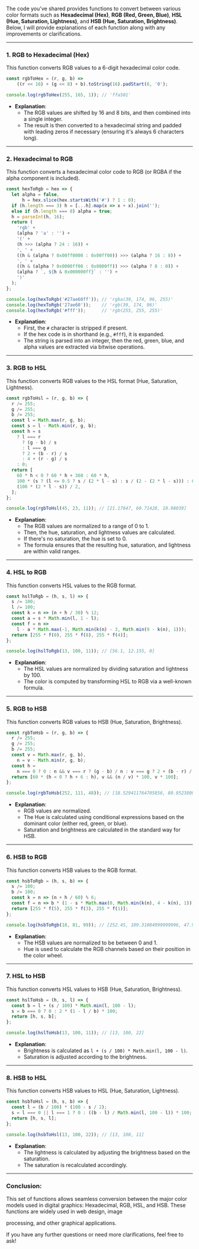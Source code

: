 The code you've shared provides functions to convert between various color formats such as **Hexadecimal (Hex)**, **RGB (Red, Green, Blue)**, **HSL (Hue, Saturation, Lightness)**, and **HSB (Hue, Saturation, Brightness)**. Below, I will provide explanations of each function along with any improvements or clarifications.

---

### 1. **RGB to Hexadecimal (Hex)**

This function converts RGB values to a 6-digit hexadecimal color code.

```javascript
const rgbToHex = (r, g, b) =>
    ((r << 16) + (g << 8) + b).toString(16).padStart(6, '0');

console.log(rgbToHex(255, 165, 1)); // 'ffa501'
```

- **Explanation**: 
  - The RGB values are shifted by 16 and 8 bits, and then combined into a single integer.
  - The result is then converted to a hexadecimal string and padded with leading zeros if necessary (ensuring it's always 6 characters long).

---

### 2. **Hexadecimal to RGB**

This function converts a hexadecimal color code to RGB (or RGBA if the alpha component is included).

```javascript
const hexToRgb = hex => {
  let alpha = false,
      h = hex.slice(hex.startsWith('#') ? 1 : 0);
  if (h.length === 3) h = [...h].map(x => x + x).join('');
  else if (h.length === 8) alpha = true;
  h = parseInt(h, 16);
  return (
    'rgb' +
    (alpha ? 'a' : '') +
    '(' +
    (h >>> (alpha ? 24 : 16)) +
    ', ' +
    ((h & (alpha ? 0x00ff0000 : 0x00ff00)) >>> (alpha ? 16 : 8)) +
    ', ' +
    ((h & (alpha ? 0x0000ff00 : 0x0000ff)) >>> (alpha ? 8 : 0)) +
    (alpha ? `, ${h & 0x000000ff}` : '') +
    ')'
  );
};

console.log(hexToRgb('#27ae60ff')); // 'rgba(39, 174, 96, 255)'
console.log(hexToRgb('27ae60'));    // 'rgb(39, 174, 96)'
console.log(hexToRgb('#fff'));      // 'rgb(255, 255, 255)'
```

- **Explanation**:
  - First, the `#` character is stripped if present.
  - If the hex code is in shorthand (e.g., `#fff`), it is expanded.
  - The string is parsed into an integer, then the red, green, blue, and alpha values are extracted via bitwise operations.

---

### 3. **RGB to HSL**

This function converts RGB values to the HSL format (Hue, Saturation, Lightness).

```javascript
const rgbToHsl = (r, g, b) => {
  r /= 255;
  g /= 255;
  b /= 255;
  const l = Math.max(r, g, b);
  const s = l - Math.min(r, g, b);
  const h = s
    ? l === r
      ? (g - b) / s
      : l === g
      ? 2 + (b - r) / s
      : 4 + (r - g) / s
    : 0;
  return [
    60 * h < 0 ? 60 * h + 360 : 60 * h,
    100 * (s ? (l <= 0.5 ? s / (2 * l - s) : s / (2 - (2 * l - s))) : 0),
    (100 * (2 * l - s)) / 2,
  ];
};

console.log(rgbToHsl(45, 23, 11)); // [21.17647, 60.71428, 10.98039]
```

- **Explanation**:
  - The RGB values are normalized to a range of 0 to 1.
  - Then, the hue, saturation, and lightness values are calculated.
  - If there's no saturation, the hue is set to 0.
  - The formula ensures that the resulting hue, saturation, and lightness are within valid ranges.

---

### 4. **HSL to RGB**

This function converts HSL values to the RGB format.

```javascript
const hslToRgb = (h, s, l) => {
  s /= 100;
  l /= 100;
  const k = n => (n + h / 30) % 12;
  const a = s * Math.min(l, 1 - l);
  const f = n =>
    l - a * Math.max(-1, Math.min(k(n) - 3, Math.min(9 - k(n), 1)));
  return [255 * f(0), 255 * f(8), 255 * f(4)];
};

console.log(hslToRgb(13, 100, 11)); // [56.1, 12.155, 0]
```

- **Explanation**:
  - The HSL values are normalized by dividing saturation and lightness by 100.
  - The color is computed by transforming HSL to RGB via a well-known formula.

---

### 5. **RGB to HSB**

This function converts RGB values to HSB (Hue, Saturation, Brightness).

```javascript
const rgbToHsb = (r, g, b) => {
  r /= 255;
  g /= 255;
  b /= 255;
  const v = Math.max(r, g, b),
    n = v - Math.min(r, g, b);
  const h =
    n === 0 ? 0 : n && v === r ? (g - b) / n : v === g ? 2 + (b - r) / n : 4 + (r - g) / n;
  return [60 * (h < 0 ? h + 6 : h), v && (n / v) * 100, v * 100];
};

console.log(rgbToHsb(252, 111, 48)); // [18.529411764705856, 80.95238095238095, 98.82352941176471]
```

- **Explanation**:
  - RGB values are normalized.
  - The Hue is calculated using conditional expressions based on the dominant color (either red, green, or blue).
  - Saturation and brightness are calculated in the standard way for HSB.

---

### 6. **HSB to RGB**

This function converts HSB values to the RGB format.

```javascript
const hsbToRgb = (h, s, b) => {
  s /= 100;
  b /= 100;
  const k = n => (n + h / 60) % 6;
  const f = n => b * (1 - s * Math.max(0, Math.min(k(n), 4 - k(n), 1)));
  return [255 * f(5), 255 * f(3), 255 * f(1)];
};

console.log(hsbToRgb(18, 81, 99)); // [252.45, 109.31084999999996, 47.965499999999984]
```

- **Explanation**:
  - The HSB values are normalized to be between 0 and 1.
  - Hue is used to calculate the RGB channels based on their position in the color wheel.

---

### 7. **HSL to HSB**

This function converts HSL values to HSB (Hue, Saturation, Brightness).

```javascript
const hslToHsb = (h, s, l) => {
  const b = l + (s / 100) * Math.min(l, 100 - l);
  s = b === 0 ? 0 : 2 * (1 - l / b) * 100;
  return [h, s, b];
};

console.log(hslToHsb(13, 100, 11)); // [13, 100, 22]
```

- **Explanation**:
  - Brightness is calculated as `l + (s / 100) * Math.min(l, 100 - l)`.
  - Saturation is adjusted according to the brightness.

---

### 8. **HSB to HSL**

This function converts HSB values to HSL (Hue, Saturation, Lightness).

```javascript
const hsbToHsl = (h, s, b) => {
  const l = (b / 100) * (100 - s / 2);
  s = l === 0 || l === 1 ? 0 : ((b - l) / Math.min(l, 100 - l)) * 100;
  return [h, s, l];
};

console.log(hsbToHsl(13, 100, 22)); // [13, 100, 11]
```

- **Explanation**:
  - The lightness is calculated by adjusting the brightness based on the saturation.
  - The saturation is recalculated accordingly.

---

### Conclusion:

This set of functions allows seamless conversion between the major color models used in digital graphics: Hexadecimal, RGB, HSL, and HSB. These functions are widely used in web design, image

 processing, and other graphical applications.

If you have any further questions or need more clarifications, feel free to ask!